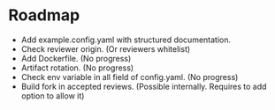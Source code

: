 # Roadmap

- Add example.config.yaml with structured documentation.
- Check reviewer origin. (Or reviewers whitelist)
- Add Dockerfile. (No progress)
- Artifact rotation. (No progress)
- Check env variable in all field of config.yaml. (No progress)
- Build fork in accepted reviews. (Possible internally. Requires to add option
  to allow it)
